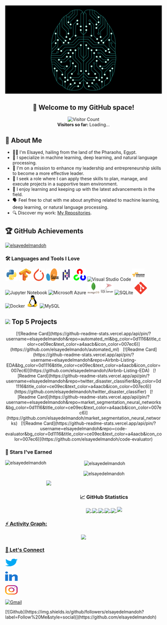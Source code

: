 [![MasterHead](https://raw.githubusercontent.com/san99tiago/ML_BASICS/master/assets/GIF_MachineLearning.gif)](https://github.com/ThecoderPinar)

<h2 align="center">👋 Welcome to my GitHub space!</h2>

<p align="center">
  <img src="https://profile-counter.glitch.me/elsayedelmandoh/count.svg" alt="Visitor Count" /><br>
  <strong>Visitors so far: </strong><span id="profile-counter">Loading...</span>
</p>

## 📝 About Me
- 🧑‍💻 I'm Elsayed, hailing from the land of the Pharaohs, Egypt.<br>
- 🧠 I specialize in machine learning, deep learning, and natural language processing.<br>
- 🚀 I'm on a mission to enhance my leadership and entrepreneurship skills to become a more effective leader.<br>
- 🎯  I seek a role where I can apply these skills to plan, manage, and execute projects in a supportive team environment.<br>
- 🌟 I enjoy learning and keeping up with the latest advancements in the field.<br>
- 🗣️ Feel free to chat with me about anything related to machine learning, deep learning, or natural language processing.<br>
- 🔍 Discover my work: [My Repositories](https://github.com/elsayedelmandoh?tab=repositories).<br>

## 🏆 GitHub Achievements
<div align="center">
<p align="left"> <a href="https://github.com/ryo-ma/github-profile-trophy"><img src="https://github-profile-trophy.vercel.app/?username=elsayedelmandoh&theme=discord" alt="elsayedelmandoh" /></a> </p>
</div>

<h3 align="left">🛠️ Languages and Tools I Love</h3>
<div align="center">
<p align="left">
  <img src="https://raw.githubusercontent.com/teamedwardforever/Readme-Generator/71f25dd8b98329b168142a6b782a107b75eab178/svg/Skills/Languages/python-original.svg" alt="Python" width="40" height="40"/>
  <img src="https://raw.githubusercontent.com/teamedwardforever/Readme-Generator/71f25dd8b98329b168142a6b782a107b75eab178/svg/Skills/ML/tensorflow-icon.svg" alt="Tensorflow" width="40" height="40"/>
  <img src="https://raw.githubusercontent.com/teamedwardforever/Readme-Generator/71f25dd8b98329b168142a6b782a107b75eab178/svg/Skills/ML/pytorch-icon.svg" alt="Pytorch" width="40" height="40"/>
  <img src="https://raw.githubusercontent.com/teamedwardforever/Readme-Generator/71f25dd8b98329b168142a6b782a107b75eab178/svg/Skills/ML/Scikit_learn_logo_small.svg" alt="Scikit" width="40" height="40"/>
  <img src="https://raw.githubusercontent.com/teamedwardforever/Readme-Generator/71f25dd8b98329b168142a6b782a107b75eab178/svg/Skills/ML/pandas-original.svg" alt="Pandas" width="40" height="40"/>
  <img src="https://raw.githubusercontent.com/teamedwardforever/Readme-Generator/71f25dd8b98329b168142a6b782a107b75eab178/svg/Skills/ML/opencv-icon.svg" alt="Opencv" width="40" height="40"/>
  <img src="https://user-images.githubusercontent.com/25181517/192108891-d86b6220-e232-423a-bf5f-90903e6887c3.png" alt="Visual Studio Code" width="40" height="40"/>
  <img src="https://raw.githubusercontent.com/teamedwardforever/Readme-Generator/71f25dd8b98329b168142a6b782a107b75eab178/svg/Skills/Devops/amazonwebservices-original-wordmark.svg" alt="Amazon Web Services" width="40" height="40"/>
  <img src="https://user-images.githubusercontent.com/25181517/183914128-3fc88b4a-4ac1-40e6-9443-9a30182379b7.png" alt="Jupyter Notebook" width="40" height="40"/>
  <img src="https://user-images.githubusercontent.com/25181517/183911544-95ad6ba7-09bf-4040-ac44-0adafedb9616.png" alt="Microsoft Azure" width="40" height="40"/>
  <img src="https://raw.githubusercontent.com/teamedwardforever/Readme-Generator/71f25dd8b98329b168142a6b782a107b75eab178/svg/Skills/Database/mongodb-original-wordmark.svg" alt="Mongodb" width="40" height="40"/>
  <img src="https://raw.githubusercontent.com/teamedwardforever/Readme-Generator/71f25dd8b98329b168142a6b782a107b75eab178/svg/Skills/Database/microsoft-sql-server-logo.svg" alt="Microsoft Sql Server" width="40" height="40"/>
  <img src="https://github.com/marwin1991/profile-technology-icons/assets/136815194/82df4543-236b-4e45-9604-5434e3faab17" alt="SQLite" width="40" height="40"/>
  <img src="https://raw.githubusercontent.com/teamedwardforever/Readme-Generator/71f25dd8b98329b168142a6b782a107b75eab178/svg/Skills/Other/git-scm-icon.svg" alt="Git" width="40" height="40"/>
  <img src="https://user-images.githubusercontent.com/25181517/192108374-8da61ba1-99ec-41d7-80b8-fb2f7c0a4948.png" alt="Docker" width="40" height="40"/>
  <img src="https://raw.githubusercontent.com/teamedwardforever/Readme-Generator/71f25dd8b98329b168142a6b782a107b75eab178/svg/Skills/Other/linux-original.svg" alt="Linux" width="40" height="40"/>
  <img src="https://user-images.githubusercontent.com/25181517/183896128-ec99105a-ec1a-4d85-b08b-1aa1620b2046.png" alt="MySQL" width="40" height="40"/>
</p>
</div>

## <img src="https://media.giphy.com/media/WUlplcMpOCEmTGBtBW/giphy.gif" width="30"> Top 5 Projects
<div align="center">
[![Readme Card](https://github-readme-stats.vercel.app/api/pin/?username=elsayedelmandoh&repo=automated_ml&bg_color=0d1116&title_color=ce09ec&text_color=a4aacb&icon_color=007ec6)](https://github.com/elsayedelmandoh/automated_ml) &nbsp; [![Readme Card](https://github-readme-stats.vercel.app/api/pin/?username=elsayedelmandoh&repo=Airbnb-Listing-EDA&bg_color=0d1116&title_color=ce09ec&text_color=a4aacb&icon_color=007ec6)](https://github.com/elsayedelmandoh/Airbnb-Listing-EDA) &nbsp; [![Readme Card](https://github-readme-stats.vercel.app/api/pin/?username=elsayedelmandoh&repo=twitter_disaster_classifier&bg_color=0d1116&title_color=ce09ec&text_color=a4aacb&icon_color=007ec6)](https://github.com/elsayedelmandoh/twitter_disaster_classifier) &nbsp; [![Readme Card](https://github-readme-stats.vercel.app/api/pin/?username=elsayedelmandoh&repo=market_segmentation_neural_networks&bg_color=0d1116&title_color=ce09ec&text_color=a4aacb&icon_color=007ec6)](https://github.com/elsayedelmandoh/market_segmentation_neural_networks) &nbsp; [![Readme Card](https://github-readme-stats.vercel.app/api/pin/?username=elsayedelmandoh&repo=code-evaluator&bg_color=0d1116&title_color=ce09ec&text_color=a4aacb&icon_color=007ec6)](https://github.com/elsayedelmandoh/code-evaluator)
</div>

<h3 align="left">💫 Stars I've Earned</h3>
<div align="center">
<img align="left" height="180em" src="https://github-readme-stats.vercel.app/api/top-langs/?username=elsayedelmandoh&layout=compact&theme=transparent" alt=elsayedelmandoh />

<p>&nbsp;<img align="center" height="180em" src="https://github-readme-stats.vercel.app/api?username=elsayedelmandoh&show_icons=true&locale=en&theme=transparent" alt="elsayedelmandoh" /></p>

<p><img align="center" height="180em" src="https://github-readme-streak-stats.herokuapp.com/?user=elsayedelmandoh&theme=transparent" alt="elsayedelmandoh" /></p>
</div>



<img src="https://user-images.githubusercontent.com/73097560/115834477-dbab4500-a447-11eb-908a-139a6edaec5c.gif"><h3 align="center">📈 GitHub Statistics</h3>
<div align="center">
<a href="https://github.com/elsayedelmandoh">
<img align="center" src="http://github-profile-summary-cards.vercel.app/api/cards/stats?username=elsayedelmandoh&theme=2077" height="180em" />
<img align="center" src="http://github-profile-summary-cards.vercel.app/api/cards/most-commit-language?username=elsayedelmandoh&theme=2077" height="180em" />
<img align="center" src="http://github-profile-summary-cards.vercel.app/api/cards/repos-per-language?username=elsayedelmandoh&theme=2077" height="180em" />
<img align="center" src="http://github-profile-summary-cards.vercel.app/api/cards/productive-time?username=elsayedelmandoh&theme=2077" height="180em" />
<img align="center" src="http://github-profile-summary-cards.vercel.app/api/cards/profile-details?username=elsayedelmandoh&theme=2077" height="180em" />
<img src="https://user-images.githubusercontent.com/73097560/115834477-dbab4500-a447-11eb-908a-139a6edaec5c.gif">
</div>

<h3 align="left">⚡ Activity Graph:</h3>
<p align="center">
<img align="center" src="https://github-readme-activity-graph.vercel.app/graph?username=elsayedelmandoh&theme=synthwave-84"/>
</p>
</div>


<h3 align="left">🤝 Let's Connect </h3>
<p align="left">
  <a href="https://twitter.com/elsayedelmandoo" target="_blank">
    <img align="center" src="https://raw.githubusercontent.com/teamedwardforever/Readme-Generator/71f25dd8b98329b168142a6b782a107b75eab178/svg/Social/twitter.svg" alt="Twitter" height="30" width="40">
  </a>
</p>
<p align="left">
  <a href="https://linkedin.com/in/elsayed-elmandoh-b5849a1b8/" target="_blank">
    <img align="center" src="https://raw.githubusercontent.com/teamedwardforever/Readme-Generator/71f25dd8b98329b168142a6b782a107b75eab178/svg/Social/linked-in-alt.svg" alt="LinkedIn" height="30" width="40">
  </a>
</p>
<p align="left">
  <a href="https://instagram.com/elsayed.elmandoh" target="_blank">
    <img align="center" src="https://raw.githubusercontent.com/teamedwardforever/Readme-Generator/71f25dd8b98329b168142a6b782a107b75eab178/svg/Social/instagram.svg" alt="Instagram" height="30" width="40">
  </a>
</p>
<p align="left">
  <a href="mailto:elsayedelmandoh7@gmail.com" target="_blank">
    <img align="center" src="https://img.shields.io/badge/-Gmail-%23333?style=for-the-badge&logo=gmail&logoColor=white" alt="Gmail" target="_blank">
  </a>
</p>
<p align="left">
[![Github](https://img.shields.io/github/followers/elsayedelmandoh?label=Follow%20Me&style=social)](https://github.com/elsayedelmandoh)
</p>
